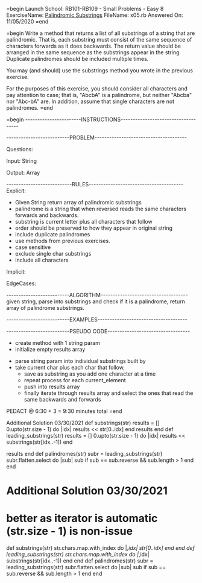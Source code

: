 =begin
Launch School: RB101-RB109 - Small Problems - Easy 8
ExerciseName: [Palindromic Substrings](https://launchschool.com/exercises/93efd352)
FileName: x05.rb
Answered On: 11/05/2020
=end

=begin
  Write a method that returns a list of all substrings of a string that are 
  palindromic. That is, each substring must consist of the same sequence of 
  characters forwards as it does backwards. The return value should be arranged 
  in the same sequence as the substrings appear in the string. Duplicate 
  palindromes should be included multiple times.

  You may (and should) use the substrings method you wrote in the previous 
  exercise.
  
  For the purposes of this exercise, you should consider all characters and pay 
  attention to case; that is, "AbcbA" is a palindrome, but neither 
  "Abcba" nor "Abc-bA" are. In addition, assume that single characters are not 
  palindromes.
=end

=begin
-----------------------INSTRUCTIONS------------------------------------

--------------------------PROBLEM--------------------------------------

Questions:

Input: String

Output: Array

---------------------------RULES---------------------------------------
Explicit: 
  - Given String return array of palindromic substrings
  - palindrome is a string that when reversed reads the same characters forwards and backwards.
  - substring is current letter plus all characters that follow
  - order should be preserved to how they appear in original string
  - include duplicate palindromes
  - use methods from previous exercises.
  - case sensitive
  - exclude single char substrings
  - include all characters

Implicit: 

EdgeCases:


--------------------------ALGORITHM------------------------------------
given string, parse into substrings and check if it is a palindrome, return 
array of palindrome substrings.


--------------------------EXAMPLES-------------------------------------



--------------------------PSEUDO CODE----------------------------------
+ create method with 1 string param
+ initialize empty results array
- parse string param into individual substrings built by
- take current char plus each char that follow, 
  - save as substring as you add one character at a time
  - repeat process for each current_element
  - push into results array
  - finally iterate through results array and select the 
    ones that read the same backwards and forwards

PEDACT @ 6:30 + 3 = 9:30 minutes total
=end

Additional Solution 03/30/2021
def substrings(str)
  results = []
    0.upto(str.size - 1) do |idx|
      results << str[0..idx]
    end
  results
end
def leading_substrings(str)
  results = []
  0.upto(str.size - 1) do |idx|
    results << substrings(str[idx..-1])
  end
  
  results
end
def palindromes(str)
  subr = leading_substrings(str)
  subr.flatten.select do |sub|
    sub if sub == sub.reverse && sub.length > 1
  end
end

# Additional Solution 03/30/2021
# better as iterator is automatic (str.size - 1) is non-issue
def substrings(str)
    str.chars.map.with_index do |_,idx|
      str[0..idx]
    end
end
def leading_substrings(str)
  str.chars.map.with_index do |_,idx|
    substrings(str[idx..-1])
  end
end
def palindromes(str)
  subr = leading_substrings(str)
  subr.flatten.select do |sub|
    sub if sub == sub.reverse && sub.length > 1
  end
end